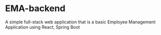 # EMA-backend
A simple full-stack web application that is a basic Employee Management Application using React, Spring Boot
